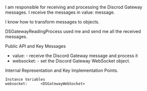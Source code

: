 I am responsible for receiving and processing the Discrod Gateway messages. I receive the messages in value: message. 

I know how to transform messages to objects.

DSGatewayReadingProcess used me and send me all the received messages.

Public API and Key Messages

- value: - receive the Discord Gateway message and process it
- websocket: - set the Discord Gateway WebSocket object.

Internal Representation and Key Implementation Points.

    Instance Variables
	websocket:		<DSGatewayWebSocket>
